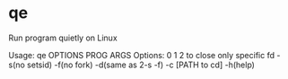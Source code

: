 # qe
Run program quietly on Linux

Usage: qe OPTIONS PROG ARGS
Options:
 0 1 2 to close only specific fd
  -s(no setsid)
  -f(no fork) 
  -d(same as 2-s -f)
  -c [PATH to cd]
  -h(help)

